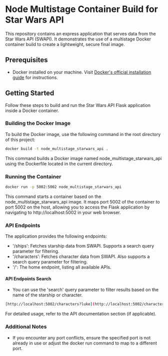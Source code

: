 # Node Multistage Container Build for Star Wars API

This repository contains an express application that serves data from the Star Wars API (SWAPI). It demonstrates the use of a multistage Docker container build to create a lightweight, secure final image.

## Prerequisites

- Docker installed on your machine. Visit [Docker's official installation guide](https://docs.docker.com/get-docker/) for instructions.

## Getting Started

Follow these steps to build and run the Star Wars API Flask application inside a Docker container.

### Building the Docker Image

To build the Docker image, use the following command in the root directory of this project:

```sh
docker build -t node_multistage_starwars_api .
```

This command builds a Docker image named node_multistage_starwars_api using the Dockerfile located in the current directory.

### Running the Container
```sh
docker run -p 5002:5002 node_multistage_starwars_api
```
This command starts a container based on the node_multistage_starwars_api image. It maps port 5002 of the container to port 5002 on the host, allowing you to access the Flask application by navigating to http://localhost:5002 in your web browser.


### API Endpoints
The application provides the following endpoints:

- '/ships': Fetches starship data from SWAPI. Supports a search query parameter for filtering.
- '/characters': Fetches character data from SWAPI. Also supports a search query parameter for filtering.
- '/': The home endpoint, listing all available APIs.

#### API Endpoints Search
- You can use the 'search' query parameter to filter results based on the name of the starship or character. 
```sh
[http://localhost:5002/characters?luke](http://localhost:5002/characters?luke)
```

For detailed usage, refer to the API documentation section (if applicable).

### Additional Notes

- If you encounter any port conflicts, ensure the specified port is not already in use or adjust the docker run command to map to a different port.
